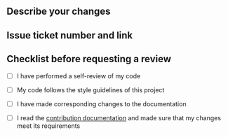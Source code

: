 ## Describe your changes

## Issue ticket number and link

## Checklist before requesting a review
- [ ] I have performed a self-review of my code
- [ ] My code follows the style guidelines of this project
- [ ] I have made corresponding changes to the documentation
- [ ] I read the [contribution documentation](https://github.com/EVerest/libocpp/blob/main/CONTRIBUTING.md) and made sure that my changes meet its requirements


